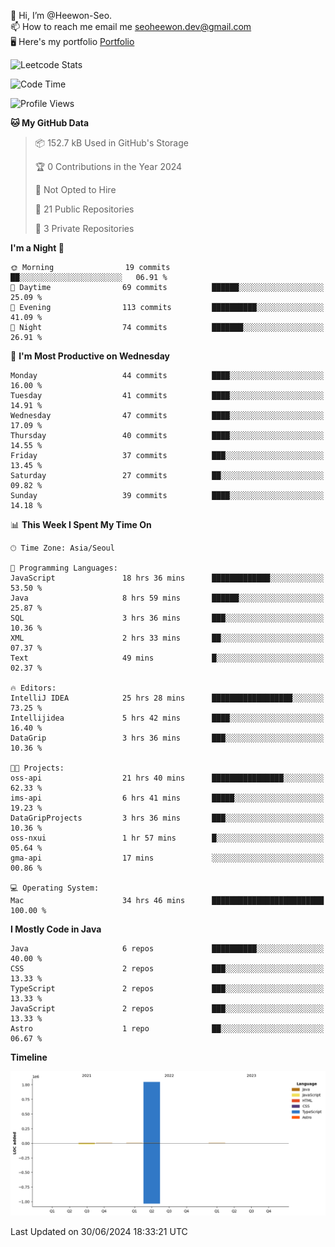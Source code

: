 👋 Hi, I’m @Heewon-Seo.  
📫 How to reach me email me seoheewon.dev@gmail.com   
🖥 Here's my portfolio [Portfolio](https://haileynotes.notion.site/HEEWON-SEO-f98fe97412ee4a6a94fd24fe6832f84c)

![Leetcode Stats](https://leetcode.card.workers.dev/?username=Heewon-Seo)

 <!--START_SECTION:waka-->
![Code Time](http://img.shields.io/badge/Code%20Time-1%2C248%20hrs%205%20mins-blue)

![Profile Views](http://img.shields.io/badge/Profile%20Views-0-blue)

**🐱 My GitHub Data** 

> 📦 152.7 kB Used in GitHub's Storage 
 > 
> 🏆 0 Contributions in the Year 2024
 > 
> 🚫 Not Opted to Hire
 > 
> 📜 21 Public Repositories 
 > 
> 🔑 3 Private Repositories 
 > 
**I'm a Night 🦉** 

```text
🌞 Morning                19 commits          ██░░░░░░░░░░░░░░░░░░░░░░░   06.91 % 
🌆 Daytime                69 commits          ██████░░░░░░░░░░░░░░░░░░░   25.09 % 
🌃 Evening                113 commits         ██████████░░░░░░░░░░░░░░░   41.09 % 
🌙 Night                  74 commits          ███████░░░░░░░░░░░░░░░░░░   26.91 % 
```
📅 **I'm Most Productive on Wednesday** 

```text
Monday                   44 commits          ████░░░░░░░░░░░░░░░░░░░░░   16.00 % 
Tuesday                  41 commits          ████░░░░░░░░░░░░░░░░░░░░░   14.91 % 
Wednesday                47 commits          ████░░░░░░░░░░░░░░░░░░░░░   17.09 % 
Thursday                 40 commits          ████░░░░░░░░░░░░░░░░░░░░░   14.55 % 
Friday                   37 commits          ███░░░░░░░░░░░░░░░░░░░░░░   13.45 % 
Saturday                 27 commits          ██░░░░░░░░░░░░░░░░░░░░░░░   09.82 % 
Sunday                   39 commits          ████░░░░░░░░░░░░░░░░░░░░░   14.18 % 
```


📊 **This Week I Spent My Time On** 

```text
🕑︎ Time Zone: Asia/Seoul

💬 Programming Languages: 
JavaScript               18 hrs 36 mins      █████████████░░░░░░░░░░░░   53.50 % 
Java                     8 hrs 59 mins       ██████░░░░░░░░░░░░░░░░░░░   25.87 % 
SQL                      3 hrs 36 mins       ███░░░░░░░░░░░░░░░░░░░░░░   10.36 % 
XML                      2 hrs 33 mins       ██░░░░░░░░░░░░░░░░░░░░░░░   07.37 % 
Text                     49 mins             █░░░░░░░░░░░░░░░░░░░░░░░░   02.37 % 

🔥 Editors: 
IntelliJ IDEA            25 hrs 28 mins      ██████████████████░░░░░░░   73.25 % 
Intellijidea             5 hrs 42 mins       ████░░░░░░░░░░░░░░░░░░░░░   16.40 % 
DataGrip                 3 hrs 36 mins       ███░░░░░░░░░░░░░░░░░░░░░░   10.36 % 

🐱‍💻 Projects: 
oss-api                  21 hrs 40 mins      ████████████████░░░░░░░░░   62.33 % 
ims-api                  6 hrs 41 mins       █████░░░░░░░░░░░░░░░░░░░░   19.23 % 
DataGripProjects         3 hrs 36 mins       ███░░░░░░░░░░░░░░░░░░░░░░   10.36 % 
oss-nxui                 1 hr 57 mins        █░░░░░░░░░░░░░░░░░░░░░░░░   05.64 % 
gma-api                  17 mins             ░░░░░░░░░░░░░░░░░░░░░░░░░   00.86 % 

💻 Operating System: 
Mac                      34 hrs 46 mins      █████████████████████████   100.00 % 
```

**I Mostly Code in Java** 

```text
Java                     6 repos             ██████████░░░░░░░░░░░░░░░   40.00 % 
CSS                      2 repos             ███░░░░░░░░░░░░░░░░░░░░░░   13.33 % 
TypeScript               2 repos             ███░░░░░░░░░░░░░░░░░░░░░░   13.33 % 
JavaScript               2 repos             ███░░░░░░░░░░░░░░░░░░░░░░   13.33 % 
Astro                    1 repo              ██░░░░░░░░░░░░░░░░░░░░░░░   06.67 % 
```



**Timeline**

![Lines of Code chart](https://raw.githubusercontent.com/Heewon-Seo/Heewon-Seo/main/assets/bar_graph.png)


 Last Updated on 30/06/2024 18:33:21 UTC
<!--END_SECTION:waka-->

